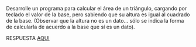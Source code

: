 Desarrolle un programa para calcular el área de un triángulo, cargando por teclado el valor de la base, pero sabiendo que su altura es igual al cuadrado de la base. (Observar que la altura no es un dato... sólo se indica la forma de calcularla de acuerdo a la base que sí es un dato).

RESPUESTA [AQUI](https://github.com/natimmansilla/GuiaEjerciciosProgramacion-AED/blob/0f395239d55802e6bb20d5e84711d10a01d2d595/Guia%2001/G01-Ej03.py)
